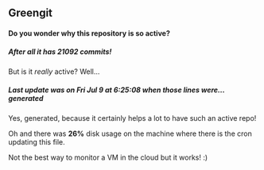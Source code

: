 ## Greengit

#### Do you wonder why this repository is so active?

##### After all it has 21092 commits!

But is it *really* active? Well...

##### Last update was on Fri Jul 9 at 6:25:08 when those lines were... generated

Yes, generated, because it certainly helps a lot to have such an active repo!

Oh and there was **26%** disk usage on the machine
where there is the cron updating this file.

Not the best way to monitor a VM in the cloud but it works! :)
